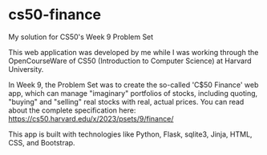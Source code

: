 # cs50-finance
My solution for CS50's Week 9 Problem Set

This web application was developed by me while I was working through the OpenCourseWare of CS50 (Introduction to Computer Science) at Harvard University. 

In Week 9, the Problem Set was to create the so-called 'C$50 Finance' web app, which can manage "imaginary" portfolios of stocks, including quoting, "buying" and "selling" real stocks with real, actual prices. You can read about the complete specification here:
https://cs50.harvard.edu/x/2023/psets/9/finance/

This app is built with technologies like Python, Flask, sqlite3, Jinja, HTML, CSS, and Bootstrap.

